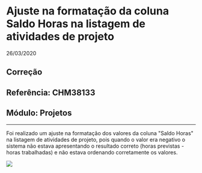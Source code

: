 # Ajuste na formatação da coluna Saldo Horas na listagem de atividades de projeto
26/03/2020
## Correção
## Referência: CHM38133
## Módulo: Projetos
***

Foi realizado um ajuste na formatação dos valores da coluna "Saldo Horas" na listagem de atividades de projeto, pois quando o valor era negativo o sistema não estava apresentando o resultado correto (horas previstas - horas trabalhadas) e não estava ordenando corretamente os valores.

![]([PATH_IMG]/CHM38133_coluna_saldo_horas.png)